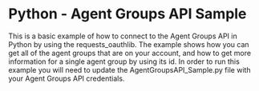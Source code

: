 # Python - Agent Groups API Sample
This is a basic example of how to connect to the Agent Groups API in Python by using the requests_oauthlib. The example shows how you can get all of the agent groups that are on your account, and how to get more information for a single agent group by using its id. In order to run this example you will need to update the AgentGroupsAPI_Sample.py file with your Agent Groups API credentials.
